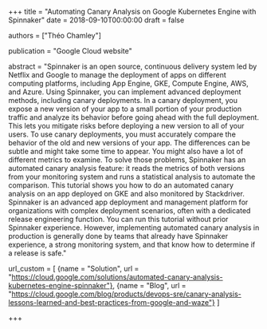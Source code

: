 +++
title = "Automating Canary Analysis on Google Kubernetes Engine with Spinnaker"
date = 2018-09-10T00:00:00
draft = false

authors = ["Théo Chamley"]

publication = "Google Cloud website"

abstract = "Spinnaker is an open source, continuous delivery system led by Netflix and Google to manage the deployment of apps on different computing platforms, including App Engine, GKE, Compute Engine, AWS, and Azure. Using Spinnaker, you can implement advanced deployment methods, including canary deployments. In a canary deployment, you expose a new version of your app to a small portion of your production traffic and analyze its behavior before going ahead with the full deployment. This lets you mitigate risks before deploying a new version to all of your users. To use canary deployments, you must accurately compare the behavior of the old and new versions of your app. The differences can be subtle and might take some time to appear. You might also have a lot of different metrics to examine. To solve those problems, Spinnaker has an automated canary analysis feature: it reads the metrics of both versions from your monitoring system and runs a statistical analysis to automate the comparison. This tutorial shows you how to do an automated canary analysis on an app deployed on GKE and also monitored by Stackdriver. Spinnaker is an advanced app deployment and management platform for organizations with complex deployment scenarios, often with a dedicated release engineering function. You can run this tutorial without prior Spinnaker experience. However, implementing automated canary analysis in production is generally done by teams that already have Spinnaker experience, a strong monitoring system, and that know how to determine if a release is safe."

url_custom = [
  {name = "Solution", url = "https://cloud.google.com/solutions/automated-canary-analysis-kubernetes-engine-spinnaker"},
  {name = "Blog", url = "https://cloud.google.com/blog/products/devops-sre/canary-analysis-lessons-learned-and-best-practices-from-google-and-waze"}
  ]

+++
